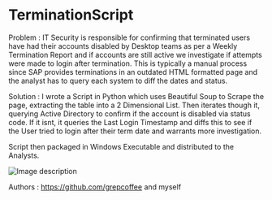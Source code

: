 # TerminationScript

Problem : 
IT Security is responsible for confirming that terminated users have had their accounts disabled by Desktop teams as per a Weekly Termination Report and if accounts are still active we investigate if attempts were made to login after termination. 
 This is typically a manual process since SAP provides terminations in an outdated HTML formatted page and the analyst has to query each system to diff the dates and status.

Solution : 
I wrote a Script in Python which uses Beautiful Soup to Scrape the page, extracting the table into a 2 Dimensional List. Then iterates though it, querying Active Directory to confirm if the account is disabled via status code. If it isnt, it queries the Last Login Timestamp and diffs this to see if the User tried to login after their term date and warrants more investigation. 

Script then packaged in Windows Executable and distributed to the Analysts. 

![Image description](https://lh3.googleusercontent.com/7NXSezs4EL5UlJmp3X3eu83xGTByf3BLPYkRAtib_NGQp1kuzTveP0h2fGl5sJoICrRtvhdrk-Hcw2sArkAh7ZlrhyOZGh32nuluK8SRZfyrr3oXLUIbI0BF9C3JUX0HyrQqDuiSHnu_JzLDLkgUaN7-gxyevcpXGXMcrNGNsc2UhP9gv0kCvWC1eNpd1eiNrxiiPy1PYxEaJLXoSl3rUjO5I894t5RhAd5nM-zKxO1CTxgzRdi0QeTs22CSh4J3rz31Qzlcu1p9SXpxT7AMqNbYL0FvwHbZeRPqzoFbTqcjvMLUzkR6xSdYLedoAuMlg1G5-TB_WSEywasfcCjTehs130oITwL6B00KcRIkZabYl9WGbeM-gZuTSzPeMX4n5LVTeqlJEMAs4kW95xLqthWb23XZZXSY0jqbJ-20C3CDbRSTE-8wUhhiGQlZ4gtmO2qSkhXUqza6S3dUOEQ9IY_atZGaeKxPTuM__NGE5oN-NQcZzCdUyDK1ANGzIceDbelpqeVjxDP23IC5BCGimo-A-7YYw0l-JF-89_8CMHHMS9sHTUYDTQi0c4ipMF5GPOgWoTd9y4d3eAkcznlM_FpyJFFAo_vQOD3sew0w3yPpRW4h9zqH_isHHDFqpg3g8jyy3YS3D899zQC_8wt55A5hcO2Zp_lYkB7FoE3YHHrJXmqBA1L9ETW2PnOSd_w=w1160-h760-no)

Authors : https://github.com/grepcoffee and myself 

